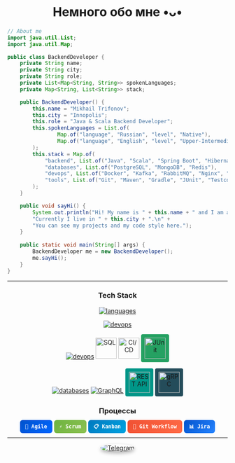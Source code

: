 <div align="center">
<h1>Немного обо мне •ᴗ• </h1>
</div>

```java
// About me
import java.util.List;
import java.util.Map;

public class BackendDeveloper {
    private String name;
    private String city;
    private String role;
    private List<Map<String, String>> spokenLanguages;
    private Map<String, List<String>> stack;

    public BackendDeveloper() {
        this.name = "Mikhail Trifonov";
        this.city = "Innopolis";
        this.role = "Java & Scala Backend Developer";
        this.spokenLanguages = List.of(
                Map.of("language", "Russian", "level", "Native"),
                Map.of("language", "English", "level", "Upper-Intermediate")
        );
        this.stack = Map.of(
            "backend", List.of("Java", "Scala", "Spring Boot", "Hibernate", "gRPC", "GraphQL"),
            "databases", List.of("PostgreSQL", "MongoDB", "Redis"),
            "devops", List.of("Docker", "Kafka", "RabbitMQ", "Nginx", "Grafana", "Prometheus"),
            "tools", List.of("Git", "Maven", "Gradle", "JUnit", "Testcontainers")
        );
    }

    public void sayHi() {
        System.out.println("Hi! My name is " + this.name + " and I am a " + this.role + ".\n" +
        "Currently I live in " + this.city + ".\n" +
        "You can see my projects and my code style here.");
    }
    
    public static void main(String[] args) {
        BackendDeveloper me = new BackendDeveloper();
        me.sayHi();
    }
}
```


---

<div align="center">
<h3>Tech Stack</h3>
<p>
    <a href="#"><img src="https://skillicons.dev/icons?i=java,scala,spring,hibernate&perline=4" alt="languages"></a>
</p>
<p>
    <a href="#"><img src="https://skillicons.dev/icons?i=gradle,maven,docker,git,kafka,rabbitmq&perline=9" alt="devops"></a>
</p>
<p>
    <a href="#"><img src="https://skillicons.dev/icons?i=nginx,prometheus,grafana&perline=9" alt="devops"></a>
    <img src="https://go-skill-icons.vercel.app/api/icons?i=mysql" width="48" height="48" alt="SQL">
    <img src="https://skillicons.dev/icons?i=githubactions" width="48" height="48" alt="CI/CD">
    <img src="https://cdn.jsdelivr.net/gh/devicons/devicon/icons/junit/junit-original.svg" width="48" height="48" style="background: #25A162; border-radius: 4px; padding: 8px;" alt="JUnit">
</p>
<p>
    <a href="#"><img src="https://skillicons.dev/icons?i=postgres,mongodb,redis&perline=3" alt="databases"></a>
    <a href="#"><img src="https://skillicons.dev/icons?i=graphql&perline=1" alt="GraphQL"></a>
    <img src="https://cdn.jsdelivr.net/gh/devicons/devicon/icons/fastapi/fastapi-original.svg" width="48" height="48" style="background: #009688; border-radius: 4px; padding: 8px;" alt="REST API">
    <img src="https://logo.svgcdn.com/l/grpc.svg" width="48" height="48" style="background: #244c5a; border-radius: 4px; padding: 8px;" alt="gRPC">
</p>
</div>

<div align="center">
<h3>Процессы</h3>
<p>
    <code style="background: linear-gradient(135deg, #0052CC, #0066FF); color: white; padding: 8px 12px; border-radius: 6px; font-weight: bold;">🔄 Agile</code>
    <code style="background: linear-gradient(135deg, #6DB33F, #8CC152); color: white; padding: 8px 12px; border-radius: 6px; font-weight: bold;">⚡ Scrum</code>
    <code style="background: linear-gradient(135deg, #0079BF, #00A3E0); color: white; padding: 8px 12px; border-radius: 6px; font-weight: bold;">📋 Kanban</code>
    <code style="background: linear-gradient(135deg, #F05032, #FF6B47); color: white; padding: 8px 12px; border-radius: 6px; font-weight: bold;">🔀 Git Workflow</code>
    <code style="background: linear-gradient(135deg, #0052CC, #2684FF); color: white; padding: 8px 12px; border-radius: 6px; font-weight: bold;">📊 Jira</code>
</p>
</div>

---

<div align="center">
<a href="https://t.me/LuminiteTime">
    <img src="https://img.icons8.com/color/48/telegram-app--v1.png" alt="Telegram" style="border-radius: 50%; box-shadow: 0 4px 8px rgba(0,0,0,0.3); transition: transform 0.2s;">
</a>
</div>
